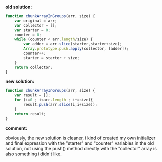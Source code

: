 **old solution:**
```javascript
function chunkArrayInGroups(arr, size) {
    var original = arr;
    var collector = [];
    var starter = 0;
    counter = 0;
    while (counter < arr.length/size) {
        var adder = arr.slice(starter,starter+size);
        Array.prototype.push.apply(collector, [adder]);
        counter++;
        starter = starter + size;
    }   
    return collector;
}
```

**new solution:**
```javascript
function chunkArrayInGroups(arr, size) {
    var result = [];
    for (i=0 ; i<arr.length ; i+=size){
        result.push(arr.slice(i,i+size));
    }
    return result;
}
```
**comment:**

obviously, the new solution is cleaner, i kind of created my own initializer and final expression with the "starter"
and "counter" variables in the old solution, not using the push() method directly with the "collector" array is also
something i didn't like. 
